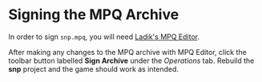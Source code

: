 # Signing the MPQ Archive
In order to sign `snp.mpq`, you will need [Ladik's MPQ Editor](http://www.zezula.net/en/mpq/download.html).

After making any changes to the MPQ archive with MPQ Editor, click the toolbar button
labelled **Sign Archive** under the _Operations_ tab. Rebuild the **snp** project and the
game should work as intended.
